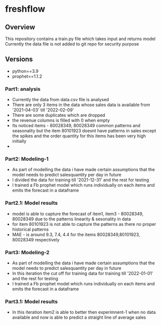 # freshflow

## Overview
This repository contains a train.py file which takes input and returns model
Currently the data file is not added to git repo for security purpose

## Versions
* python==3.9
* prophet==1.1.2

### Part1: analysis
* Currently the data from data.csv file is analysed 
* There are only 3 items in the data whose sales data is available from '2021-04-03' till '2022-02-09'
* There are some duplicates which are dropped 
* the revenue columns is filled with 0 when empty
* Its noticed items - 80028349, 80028349 common patterns and seasonality but the item 80101923 doesnt have patterns
in sales except the spikes and the order quantity for this items has  been very high initially 
* 
### Part2: Modeling-1
* As part of modelling the data i have made certain assumptions that the model needs to predict salesquantity per day 
in future
* I divided the data for training till '2021-12-31' and the rest for testing
* I trained a Fb prophet model which runs individually on each items and emits the forecast in a dataframe

### Part2.1: Model results
* model is able to capture the  forecast of item1, item3 - 80028349, 80028349 due to the patterns linearity & sesonality 
 in data
* for item 80101923 is not able to capture the patterns as there no proper historical patterns 
* MAE - is around 9.3, 7.4, 4.4 for the items 80028349,80101923, 80028349 respectively


### Part3: Modeling-2
* As part of modelling the data i have made certain assumptions that the model needs to predict salesquantity per day 
in future
* In this iteration the cut off for training data for training till '2022-01-01' and the rest for testing
* I trained a Fb prophet model which runs individually on each items and emits the forecast in a dataframe

### Part3.1: Model results
* In this iteration item2 is able to better then experimnent-1 when no data available and now is able to predict a 
straight line of average sales



